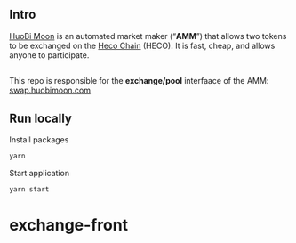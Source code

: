 
## Intro

[HuoBi Moon](https://huobimoon.com/) is an automated market maker (“**AMM**”) that allows two tokens to be exchanged on the [Heco Chain](https://docs.hecochain.com/#/mainnet) (HECO). It is fast, cheap, and allows anyone to participate.

##

This repo is responsible for the **exchange/pool** interfaace of the AMM: [swap.huobimoon.com](https://swap.huobimoon.com/)

## Run locally

Install packages

```js
yarn
```

Start application

```js
yarn start
```

# exchange-front
